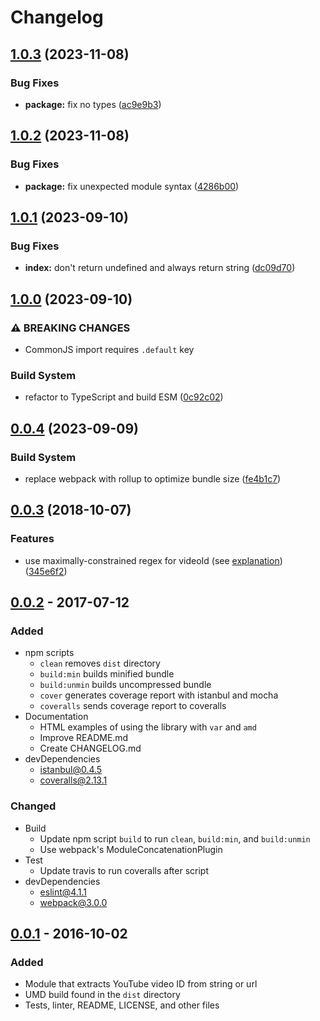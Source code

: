 # Changelog

## [1.0.3](https://github.com/remarkablemark/youtube-video-id/compare/v1.0.2...v1.0.3) (2023-11-08)


### Bug Fixes

* **package:** fix no types ([ac9e9b3](https://github.com/remarkablemark/youtube-video-id/commit/ac9e9b357c53c58c65f6d90f87c7b8f9db5a2cf6))

## [1.0.2](https://github.com/remarkablemark/youtube-video-id/compare/v1.0.1...v1.0.2) (2023-11-08)


### Bug Fixes

* **package:** fix unexpected module syntax ([4286b00](https://github.com/remarkablemark/youtube-video-id/commit/4286b00b4ca4fa59c17cf63777c4d337378f01e9))

## [1.0.1](https://github.com/remarkablemark/youtube-video-id/compare/v1.0.0...v1.0.1) (2023-09-10)


### Bug Fixes

* **index:** don't return undefined and always return string ([dc09d70](https://github.com/remarkablemark/youtube-video-id/commit/dc09d707d68f78eea09ceed5c3650d8fe9978b7c))

## [1.0.0](https://github.com/remarkablemark/youtube-video-id/compare/v0.0.4...v1.0.0) (2023-09-10)


### ⚠ BREAKING CHANGES

* CommonJS import requires `.default` key

### Build System

* refactor to TypeScript and build ESM ([0c92c02](https://github.com/remarkablemark/youtube-video-id/commit/0c92c026b018b616316b1187c1cda3f162e1c4c9))

## [0.0.4](https://github.com/remarkablemark/youtube-video-id/compare/v0.0.3...v0.0.4) (2023-09-09)


### Build System

* replace webpack with rollup to optimize bundle size ([fe4b1c7](https://github.com/remarkablemark/youtube-video-id/commit/fe4b1c78fb8549e9b43a3d0472315e48b2d221c4))

## [0.0.3](https://github.com/remarkablemark/youtube-video-id/compare/v0.0.2...v0.0.3) (2018-10-07)

### Features

- use maximally-constrained regex for videoId (see [explanation](https://webapps.stackexchange.com/questions/54443/format-for-id-of-youtube-video/101153#101153)) ([345e6f2](https://github.com/remarkablemark/youtube-video-id/commit/345e6f2))

## [0.0.2](https://github.com/remarkablemark/youtube-video-id/compare/v0.0.1...v0.0.2) - 2017-07-12

### Added

- npm scripts
  - `clean` removes `dist` directory
  - `build:min` builds minified bundle
  - `build:unmin` builds uncompressed bundle
  - `cover` generates coverage report with istanbul and mocha
  - `coveralls` sends coverage report to coveralls
- Documentation
  - HTML examples of using the library with `var` and `amd`
  - Improve README.md
  - Create CHANGELOG.md
- devDependencies
  - istanbul@0.4.5
  - coveralls@2.13.1

### Changed

- Build
  - Update npm script `build` to run `clean`, `build:min`, and `build:unmin`
  - Use webpack's ModuleConcatenationPlugin
- Test
  - Update travis to run coveralls after script
- devDependencies
  - eslint@4.1.1
  - webpack@3.0.0

## [0.0.1](https://github.com/remarkablemark/youtube-video-id/tree/v0.0.1) - 2016-10-02

### Added

- Module that extracts YouTube video ID from string or url
- UMD build found in the `dist` directory
- Tests, linter, README, LICENSE, and other files
